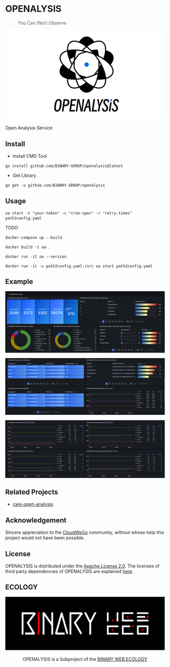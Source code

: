 # OPENALYSIS

> You Can (Not) Observe

![OPENALYSIS](./images/OPENALYSIS.png)

Open Analysis Service

## Install

- Install CMD Tool

```shell
go install github.com/B1NARY-GR0UP/openalysis@latest
```

- Get Library

```shell
go get -u github.com/B1NARY-GR0UP/openalysis
```

## Usage

```shell
oa start -t "your-token" -c "cron-spec" -r "retry-times" path2config.yaml
```

TODO

```shell
docker-compose up --build
```

```shell
docker build -t oa .
```

```shell
docker run -it oa --version
```

```shell
docker run -it -v path2config.yaml:/src oa start path2config.yaml
```

## Example

![example-1](./images/example-1.png)

![example-2](./images/example-2.png)

![example-3](./images/example-3.png)

## Related Projects

- [cwg-open-analysis](https://github.com/cloudwego-contrib/cwgo-open-analysis)

## Acknowledgement

Sincere appreciation to the [CloudWeGo](https://github.com/cloudwego) community, without whose help this project would not have been possible.

## License

OPENALYSIS is distributed under the [Apache License 2.0](./LICENSE). The licenses of third party dependencies of OPENALYSIS are explained [here](./licenses).

## ECOLOGY

<p align="center">
<img src="https://github.com/justlorain/justlorain/blob/main/images/BINARY-WEB-ECO.png" alt="BINARY-WEB-ECO"/>
<br/><br/>
OPENALYSIS is a Subproject of the <a href="https://github.com/B1NARY-GR0UP">BINARY WEB ECOLOGY</a>
</p>
